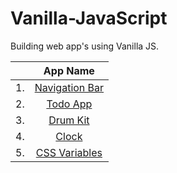 # Vanilla-JavaScript
Building web app's using Vanilla JS.

|  | App Name |
| :---: | :---: |
| 1. | [Navigation Bar](./Navigation)|
| 2. | [Todo App](./Todo%20App)|
| 3. | [Drum Kit](./Drum%20kit)|
| 4. | [Clock](./Clock)|
| 5. | [CSS Variables](./CSS%20Variables)|
